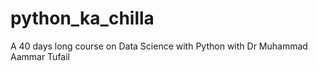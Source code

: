 # python_ka_chilla
A 40 days long course on Data Science with Python with Dr Muhammad Aammar Tufail
